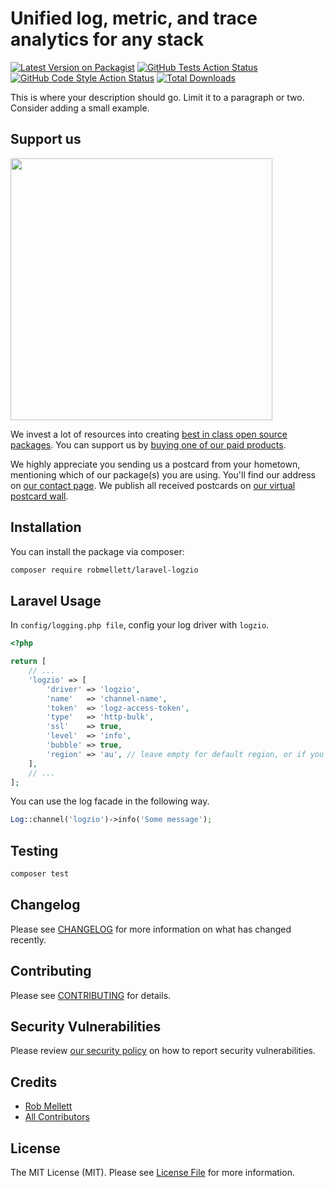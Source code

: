 # Unified log, metric, and trace analytics for any stack

[![Latest Version on Packagist](https://img.shields.io/packagist/v/robmellett/laravel-logzio.svg?style=flat-square)](https://packagist.org/packages/robmellett/laravel-logzio)
[![GitHub Tests Action Status](https://img.shields.io/github/workflow/status/robmellett/laravel-logzio/run-tests?label=tests)](https://github.com/robmellett/laravel-logzio/actions?query=workflow%3Arun-tests+branch%3Amain)
[![GitHub Code Style Action Status](https://img.shields.io/github/workflow/status/robmellett/laravel-logzio/Check%20&%20fix%20styling?label=code%20style)](https://github.com/robmellett/laravel-logzio/actions?query=workflow%3A"Check+%26+fix+styling"+branch%3Amain)
[![Total Downloads](https://img.shields.io/packagist/dt/robmellett/laravel-logzio.svg?style=flat-square)](https://packagist.org/packages/robmellett/laravel-logzio)

This is where your description should go. Limit it to a paragraph or two. Consider adding a small example.

## Support us

[<img src="https://github-ads.s3.eu-central-1.amazonaws.com/laravel-logzio.jpg?t=1" width="419px" />](https://spatie.be/github-ad-click/laravel-logzio)

We invest a lot of resources into creating [best in class open source packages](https://spatie.be/open-source). You can support us by [buying one of our paid products](https://spatie.be/open-source/support-us).

We highly appreciate you sending us a postcard from your hometown, mentioning which of our package(s) you are using. You'll find our address on [our contact page](https://spatie.be/about-us). We publish all received postcards on [our virtual postcard wall](https://spatie.be/open-source/postcards).

## Installation

You can install the package via composer:

```bash
composer require robmellett/laravel-logzio
```

## Laravel Usage

In `config/logging.php file`, config your log driver with `logzio`.

```php
<?php

return [
    // ...
	'logzio' => [
	    'driver' => 'logzio',
	    'name'   => 'channel-name',
	    'token'  => 'logz-access-token',
	    'type'   => 'http-bulk',
	    'ssl'    => true,
	    'level'  => 'info',
	    'bubble' => true,
	    'region' => 'au', // leave empty for default region, or if you are on a trial
	],
	// ...
];
```
You can use the log facade in the following way.

```php
Log::channel('logzio')->info('Some message');
```
## Testing

```bash
composer test
```

## Changelog

Please see [CHANGELOG](CHANGELOG.md) for more information on what has changed recently.

## Contributing

Please see [CONTRIBUTING](.github/CONTRIBUTING.md) for details.

## Security Vulnerabilities

Please review [our security policy](../../security/policy) on how to report security vulnerabilities.

## Credits

- [Rob Mellett](https://github.com/robmellett)
- [All Contributors](../../contributors)

## License

The MIT License (MIT). Please see [License File](LICENSE.md) for more information.

